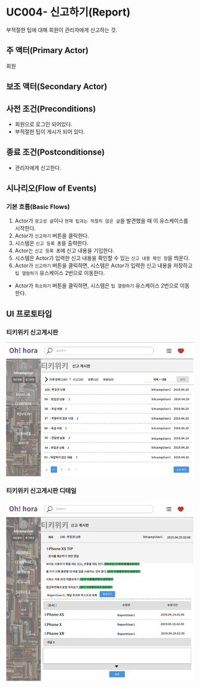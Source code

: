 # UC004- 신고하기(Report)
부적절한 팁에 대해 회원이 관리자에게 신고하는 것.

## 주 액터(Primary Actor)
회원

## 보조 액터(Secondary Actor)

## 사전 조건(Preconditions)
- 회원으로 로그인 되어있다.
- 부적절한 팁이 게시가 되어 있다.

## 종료 조건(Postconditionse)
- 관리자에게 신고한다.

## 시나리오(Flow of Events)

### 기본 흐름(Basic Flows)
1. Actor가 `광고성 글`이나 `현재 팁과는 적절치 않은 글`을 발견했을 때 이 유스케이스를 시작한다.
2. Actor가 `신고하기` 버튼을 클릭한다.
3. 시스템은 `신고 등록 폼`을 출력한다.
4. Actor는 `신고 등록 폼`에 신고 내용을 기입한다.
5. 시스템은 Actor가 입력한 신고 내용을 확인할 수 있는 `신고 내용 확인 창`을 띄운다.
6. Actor가 `신고하기` 버튼을 클릭하면, 시스템은 Actor가 입력한 신고 내용을 저장하고 `팁 열람하기` 유스케이스 2번으로 이동한다.
  - Actor가 `취소하기` 버튼을 클릭하면, 시스템은 `팁 열람하기` 유스케이스 2번으로 이동한다.

## UI 프로토타입

### 티키위키 신고게시판
![티키위키 신고게시판](./images/tikiwiki-report.png)

### 티키위키 신고게시판 디테일
![티키위키 신고게시판 디테일](./images/tikiwiki-reportDetail.png)